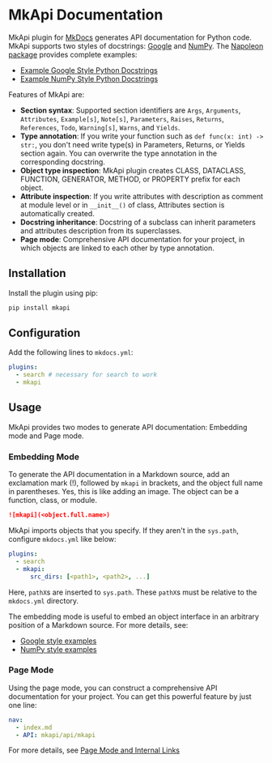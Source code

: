 # MkApi Documentation

MkApi plugin for [MkDocs](https://www.mkdocs.org/) generates API documentation for Python code. MkApi supports two styles of docstrings: [Google](http://google.github.io/styleguide/pyguide.html#38-comments-and-docstrings) and [NumPy](https://numpydoc.readthedocs.io/en/latest/format.html#docstring-standard). The [Napoleon package](https://sphinxcontrib-napoleon.readthedocs.io/en/latest/index.html#) provides complete examples:

* [Example Google Style Python Docstrings](https://sphinxcontrib-napoleon.readthedocs.io/en/latest/example_google.html#example-google)
* [Example NumPy Style Python Docstrings](https://sphinxcontrib-napoleon.readthedocs.io/en/latest/example_numpy.html#example-numpy)

Features of MkApi are:

* **Section syntax**: Supported section identifiers are `Args`, `Arguments`, `Attributes`, `Example[s]`, `Note[s]`, `Parameters`, `Raises`, `Returns`, `References`, `Todo`, `Warning[s]`, `Warns`, and `Yields`.
* **Type annotation**: If you write your function such as `def func(x: int) -> str:`, you don't need write type(s) in Parameters, Returns, or Yields section again. You can overwrite the type annotation in the corresponding docstring.
* **Object type inspection**: MkApi plugin creates CLASS, DATACLASS, FUNCTION, GENERATOR, METHOD, or PROPERTY prefix for each object.
* **Attribute inspection**: If you write attributes with description as comment at module level or in `__init__()` of class, Attributes section is automatically created.
* **Docstring inheritance**: Docstring of a subclass can inherit parameters and attributes description from its superclasses.
* **Page mode**: Comprehensive API documentation for your project, in which objects are linked to each other by type annotation.


## Installation

Install the plugin using pip:

~~~bash
pip install mkapi
~~~

## Configuration

Add the following lines to `mkdocs.yml`:

~~~yml
plugins:
  - search # necessary for search to work
  - mkapi
~~~

## Usage

MkApi provides two modes to generate API documentation: Embedding mode and Page mode.

### Embedding Mode

To generate the API documentation in a Markdown source, add an exclamation mark (!), followed by `mkapi` in brackets, and the object full name in parentheses. Yes, this is like adding an image. The object can be a function, class, or module.

~~~markdown
![mkapi](<object.full.name>)
~~~

MkApi imports objects that you specify. If they aren't in the `sys.path`, configure `mkdocs.yml` like below:

~~~yml
plugins:
  - search
  - mkapi:
      src_dirs: [<path1>, <path2>, ...]
~~~

Here, `pathX`s are inserted to `sys.path`. These `pathX`s must be relative to the `mkdocs.yml` directory.

The embedding mode is useful to embed an object interface in an arbitrary position of a Markdown source. For more details, see:

* [Google style examples](examples/google_style.md)
* [NumPy style examples](examples/numpy_style.md)

### Page Mode

Using the page mode, you can construct a comprehensive API documentation for your project. You can get this powerful feature by just one line:

~~~yaml
nav:
  - index.md
  - API: mkapi/api/mkapi
~~~

For more details, see [Page Mode and Internal Links](usage/page.md)
